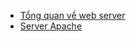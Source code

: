 - [Tổng quan về web server ](docs/Tong_quan_web_server.md)
- [Server Apache ](docs/Server_apache.md)

